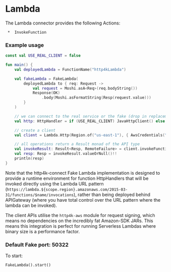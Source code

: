 # Lambda

The Lambda connector provides the following Actions:

     *  InvokeFunction

### Example usage
```kotlin
const val USE_REAL_CLIENT = false

fun main() {
    val deployedLambda = FunctionName("http4kLambda")

    val fakeLambda = FakeLambda(
        deployedLambda to { req: Request ->
            val request = Moshi.asA<Req>(req.bodyString())
            Response(OK)
                .body(Moshi.asFormatString(Resp(request.value)))
        }
    )

    // we can connect to the real service or the fake (drop in replacement)
    val http: HttpHandler = if (USE_REAL_CLIENT) JavaHttpClient() else fakeLambda

    // create a client
    val client = Lambda.Http(Region.of("us-east-1"), { AwsCredentials("accessKeyId", "secretKey") }, http.debug())

    // all operations return a Result monad of the API type
    val invokeResult: Result<Resp, RemoteFailure> = client.invokeFunction(deployedLambda, Req("hello"), Moshi)
    val resp: Resp = invokeResult.valueOrNull()!!
    println(resp)
}
```
Note that the http4k-connect Fake Lambda implementation is designed to provide a runtime environment for function HttpHandlers that will be invoked directly using the Lambda URL pattern (`https://lambda.${scope.region}.amazonaws.com/2015-03-31/functions/$name/invocations`), rather than being deployed behind APIGateway (where you have total control over the URL pattern where the lambda can be invoked).
    
The client APIs utilise the `http4k-aws` module for request signing, which means no dependencies on the incredibly fat Amazon-SDK JARs. This means this integration is perfect for running Serverless Lambdas where binary size is a performance factor.

### Default Fake port: 50322

To start:
```
FakeLambda().start()
```
